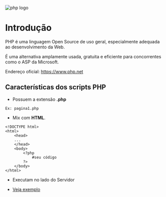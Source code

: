 ![php logo](https://www.php.net/images/logos/php-logo.svg)

# Introdução

PHP é uma linguagem Open Source de uso geral, especialmente adequada ao desenvolvimento da Web.

É uma alternativa amplamente usada, gratuita e eficiente para concorrentes como o ASP da Microsoft.

Endereço oficial: https://www.php.net


## Características dos scripts PHP

* Possuem a extensão **.php**

``` 
Ex: pagina1.php 
```

* Mix com **HTML**.

```
<!DOCTYPE html>
<html>
    <head>
    ...
    </head>
    <body>
        <?php
            #seu código
        ?>
    </body>
</html>
``` 
* Executam no lado do Servidor

* [Veja exemplo](/intro_001.php)
